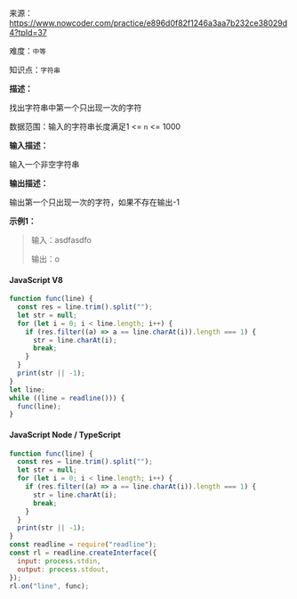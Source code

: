 来源：<https://www.nowcoder.com/practice/e896d0f82f1246a3aa7b232ce38029d4?tpId=37>

难度：`中等`

知识点：`字符串`

**描述：**

找出字符串中第一个只出现一次的字符

数据范围：输入的字符串长度满足1 <= `n` <= 1000

**输入描述：**

输入一个非空字符串

**输出描述：**

输出第一个只出现一次的字符，如果不存在输出-1

**示例1：**

> 输入：asdfasdfo
>
> 输出：o

<!-- tabs:start -->

#### **JavaScript V8**

```javascript
function func(line) {
  const res = line.trim().split("");
  let str = null;
  for (let i = 0; i < line.length; i++) {
    if (res.filter((a) => a == line.charAt(i)).length === 1) {
      str = line.charAt(i);
      break;
    }
  }
  print(str || -1);
}
let line;
while ((line = readline())) {
  func(line);
}
```

#### **JavaScript Node / TypeScript**

```javascript
function func(line) {
  const res = line.trim().split("");
  let str = null;
  for (let i = 0; i < line.length; i++) {
    if (res.filter((a) => a == line.charAt(i)).length === 1) {
      str = line.charAt(i);
      break;
    }
  }
  print(str || -1);
}
const readline = require("readline");
const rl = readline.createInterface({
  input: process.stdin,
  output: process.stdout,
});
rl.on("line", func);
```

<!-- tabs:end -->
